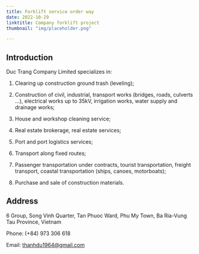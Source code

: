 ```yaml
---
title: Forklift service order way
date: 2022-10-29
linktitle: Company forklift project
thumbnail: "img/placeholder.png"

---
```


## Introduction

Duc Trang Company Limited specializes in:

1. Clearing up construction ground trash (leveling);

2. Construction of civil, industrial, transport works (bridges, roads, culverts ...), electrical works up to 35kV, irrigation works, water supply and drainage works;

3. House and workshop cleaning service;

4. Real estate brokerage, real estate services;

5. Port and port logistics services;

6. Transport along fixed routes;

7. Passenger transportation under contracts, tourist transportation, freight transport, coastal transportation (ships, canoes, motorboats);

8. Purchase and sale of construction materials.

## Address

6 Group, Song Vinh Quarter, Tan Phuoc Ward, Phu My Town, Ba Ria-Vung Tau Province, Vietnam

Phone: (+84) 973 306 618

Email: thanhdu1964@gmail.com